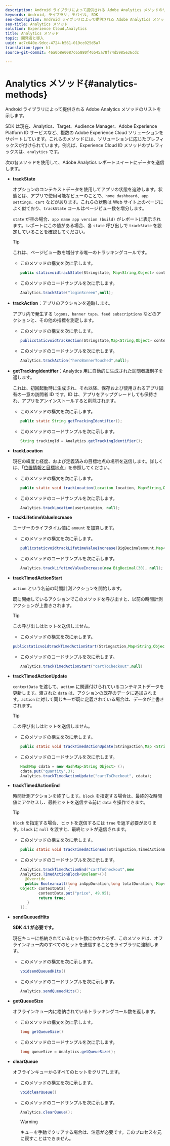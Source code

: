 ```yaml
---
description: Android ライブラリによって提供される Adobe Analytics メソッドのリストを示します。
keywords: Android, ライブラリ, モバイル, SDK
seo-description: Android ライブラリによって提供される Adobe Analytics メソッドのリストを示します。
seo-title: Analytics メソッド
solution: Experience Cloud,Analytics
title: Analytics メソッド
topic: 開発者と導入
uuid: ac7c640e-9dcc-4724-b561-019cc025d5a7
translation-type: ht
source-git-commit: 46a0b8e0087c65880f46545a78f74d5985e36cdc

---
```



# Analytics メソッド{#analytics-methods}

Android ライブラリによって提供される Adobe Analytics メソッドのリストを示します。

SDK は現在、Analytics、Target、Audience Manager、Adobe Experience Platform ID サービスなど、複数の Adobe Experience Cloud ソリューションをサポートしています。これらのメソッドには、ソリューションに応じたプレフィックスが付けられています。例えば、Experience Cloud ID メソッドのプレフィックスは、`analytics` です。

次の各メソッドを使用して、Adobe Analytics レポートスイートにデータを送信します。

* **trackState**

   オプションのコンテキストデータを使用してアプリの状態を追跡します。状態とは、アプリで使用可能なビューのことで、`home dashboard`、`app settings`、`cart` などがあります。これらの状態は Web サイト上のページによく似ており、`trackState` コールはページビュー数を増分します。

   `state` が空の場合、`app name app version (build)` がレポートに表示されます。レポートにこの値がある場合、各 `state` 呼び出しで `trackState` を設定していることを確認してください。

   >[!TIP]
   >
   >これは、ページビュー数を増分する唯一のトラッキングコールです。

   * このメソッドの構文を次に示します。

      ```java
      public staticvoidtrackState(Stringstate, Map<String,Object> contextData);
      ```

   * このメソッドのコードサンプルを次に示します。

      ```java
      Analytics.trackState("loginScreen",null);
      ```

* **trackAction**：アプリのアクションを追跡します。

   アプリ内で発生する `logons`、`banner taps`、`feed subscriptions` などのアクションと、その他の指標を測定します。

   * このメソッドの構文を次に示します。

      ```java
      publicstaticvoidtrackAction(Stringstate,Map<String,Object> contextData);
      ```

   * このメソッドのコードサンプルを次に示します。

      ```java
      Analytics.trackAction("heroBannerTouched",null);
      ```

* **getTrackingIdentifier**：Analytics 用に自動的に生成された訪問者識別子を返します。

   これは、初回起動時に生成され、それ以降、保存および使用されるアプリ固有の一意の訪問者 ID です。ID は、アプリをアップグレードしても保持され、アプリをアンインストールすると削除されます。

   * このメソッドの構文を次に示します。

      ```java
      public static String getTrackingIdentifier(); 
      ```

   * このメソッドのコードサンプルを次に示します。

      ```java
      String trackingId = Analytics.getTrackingIdentifier(); 
      ```

* **trackLocation**

   現在の緯度と経度、および定義済みの目標地点の場所を送信します。詳しくは、「[位置情報と目標地点](/help/android/location/geo-poi.md)」を参照してください。

   * このメソッドの構文を次に示します。

      ```java
      public static void trackLocation(Location location, Map<String,Object> contextData); 
      ```

   * このメソッドのコードサンプルを次に示します。

      ```java
      Analytics.trackLocation(userLocation, null);
      ```

* **trackLifetime&#x200B;ValueIncrease**

   ユーザーのライフタイム値に `amount` を加算します。

   * このメソッドの構文を次に示します。

      ```java
      publicstaticvoidtrackLifetimeValueIncrease(BigDecimalamount,Map<String,Object>contextData);
      ```

   * このメソッドのコードサンプルを次に示します。

      ```java
      Analytics.trackLifetimeValueIncrease(new BigDecimal(30), null);
      ```

* **trackTimed&#x200B;ActionStart**

   `action` という名前の時間計測アクションを開始します。

   既に開始しているアクションでこのメソッドを呼び出すと、以前の時間計測アクションが上書きされます。

   >[!TIP]
   >
   >この呼び出しはヒットを送信しません。

   * このメソッドの構文を次に示します。

   ```java
   publicstaticvoidtrackTimedActionStart(Stringaction,Map<String,Object>contextData);
   ```

   * このメソッドのコードサンプルを次に示します。

      ```java
      Analytics.trackTimedActionStart("cartToCheckout",null)
      ```


* **trackTimed&#x200B;ActionUpdate**

   `contextData` を渡して、`action` に関連付けられているコンテキストデータを更新します。渡された `data` は、アクションの既存のデータに追加されます。`action` に対して同じキーが既に定義されている場合は、データが上書きされます。

   >[!TIP]
   >
   >この呼び出しはヒットを送信しません。

   * このメソッドの構文を次に示します。

      ```java
      public static void trackTimedActionUpdate(Stringaction,Map <String,Object> contextData); 
      ```

   * このメソッドのコードサンプルを次に示します。

      ```java
      HashMap cdata = new HashMap<String Object> (); 
      cdata.put("quantity",3); 
      Analytics.trackTimedActionUpdate("cartToCheckout", cdata);
      ```

* **trackTimed&#x200B;ActionEnd**

   時間計測アクションを終了します。`block` を指定する場合は、最終的な時間値にアクセスし、最終ヒットを送信する前に `data` を操作できます。

   >[!TIP]
   >
   >`block` を指定する場合、ヒットを送信するには `true` を返す必要があります。`block` に `null` を渡すと、最終ヒットが送信されます。

   * このメソッドの構文を次に示します。

      ```java
      public static void trackTimedActionEnd(Stringaction,TimedActionBlock<Boolean> logic); 
      ```

   * このメソッドのコードサンプルを次に示します。

      ```java
      Analytics.trackTimedActionEnd("cartToCheckout",new
      Analytics.TimedActionBlock<Boolean>(){
        @Override
        public Booleancall(long inAppDuration,long totalDuration, Map<String,
      Object> contextData) {
              contextData.put("price", 49.95);
              return true;
         }
      });
      ```

* **sendQueuedHits**

   **SDK 4.1 が必要です。**

   現在キューに格納されているヒット数にかかわらず、このメソッドは、オフラインキュー内のすべてのヒットを送信することをライブラリに強制します。

   * このメソッドの構文を次に示します。

      ```java
      voidsendQueuedHits()
      ```

   * このメソッドのコードサンプルを次に示します。

      ```java
      Analytics.sendQueuedHits();
      ```

* **getQueueSize**

   オフラインキュー内に格納されているトラッキングコール数を返します。

   * このメソッドの構文を次に示します。

      ```java
      long getQueueSize()
      ```

   * このメソッドのコードサンプルを次に示します。

      ```java
      long queueSize = Analytics.getQueueSize(); 
      ```

* **clearQueue**

   オフラインキューからすべてのヒットをクリアします。

   * このメソッドの構文を次に示します。

      ```java
      voidclearQueue()
      ```

   * このメソッドのコードサンプルを次に示します。

      ```java
      Analytics.clearQueue();
      ```

      >[!WARNING]
      >
      > キューを手動でクリアする場合は、注意が必要です。このプロセスを元に戻すことはできません。
